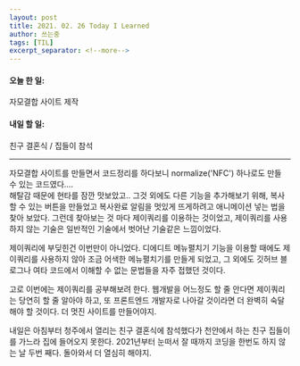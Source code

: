 ```yaml
---
layout: post
title: 2021. 02. 26 Today I Learned
author: 쓰는중
tags: [TIL]
excerpt_separator: <!--more-->
---
```


<h4>오늘 한 일: </h4>
<span>자모결합 사이트 제작</span>
<h4>내일 할 일: </h4>
<span>친구 결혼식 / 집들이 참석</span>
 <!--more-->


- - -
자모결합 사이트를 만들면서 코드정리를 하다보니 normalize('NFC') 하나로도 만들 수 있는 코드였다....  
해탈감 때문에 현타를 잠깐 맛보았고.. 그것 외에도 다른 기능을 추가해보기 위해, 복사할 수 있는 버튼을 만들었고 복사완료 알림을 멋있게 뜨게하려고 애니메이션 넣는 법을 찾아 보았다. 
그런데 찾아보는 것 마다 제이쿼리를 이용하는 것이었고, 제이쿼리를 사용하지 않는 기술은 일반적인 기술에서 벗어난 기술같은 느낌이었다.  

제이쿼리에 부딪힌건 이번만이 아니었다. 디에디트 메뉴펼치기 기능을 이용할 때에도 제이쿼리를 사용하지 않아 조금 어색한 메뉴펼치기를 만들게 되었고, 그 외에도 깃허브 블로그나 여타 코드에서 이해할 수 없는 문법들을 자주 접했던 것이다.  

고로 이번에는 제이쿼리를 공부해보려 한다. 웹개발을 어느정도 할 줄 안다면 제이쿼리는 당연히 할 줄 알아야 하고, 또 프론트엔드 개발자로 나아갈 것이라면 더 완벽히 숙달해야 할 것이다. 더 멋진 사이트를 만들어야지.  

내일은 아침부터 청주에서 열리는 친구 결혼식에 참석했다가 천안에서 하는 친구 집들이를 가느라 집에 들어오지 못한다. 2021년부터 눈떠서 잘 때까지 코딩을 한번도 하지 않는 날 두번 째다. 돌아와서 더 열심히 해야지.